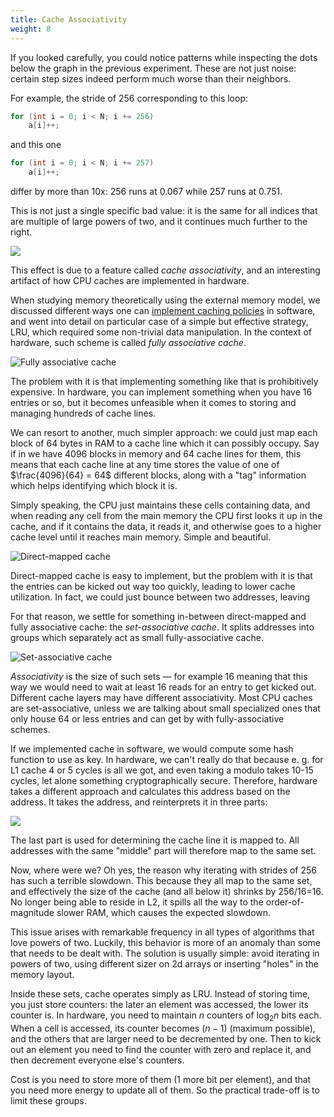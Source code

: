 ```yaml
---
title: Cache Associativity
weight: 8
---
```


If you looked carefully, you could notice patterns while inspecting the dots below the graph in the previous experiment. These are not just noise: certain step sizes indeed perform much worse than their neighbors.

For example, the stride of 256 corresponding to this loop:

```cpp
for (int i = 0; i < N; i += 256)
    a[i]++;
```

and this one

```cpp
for (int i = 0; i < N; i += 257)
    a[i]++;
```

differ by more than 10x: 256 runs at 0.067 while 257 runs at 0.751.

This is not just a single specific bad value: it is the same for all indices that are multiple of large powers of two, and it continues much further to the right.

![](../img/strides-two.svg)

This effect is due to a feature called *cache associativity*, and an interesting artifact of how CPU caches are implemented in hardware.

When studying memory theoretically using the external memory model, we discussed different ways one can [implement caching policies](/hpc/memory/locality/) in software, and went into detail on particular case of a simple but effective strategy, LRU, which required some non-trivial data manipulation. In the context of hardware, such scheme is called *fully associative cache*.

![Fully associative cache](../img/cache2.png)

The problem with it is that implementing something like that is prohibitively expensive. In hardware, you can implement something when you have 16 entries or so, but it becomes unfeasible when it comes to storing and managing hundreds of cache lines.

We can resort to another, much simpler approach: we could just map each block of 64 bytes in RAM to a cache line which it can possibly occupy. Say if in we have 4096 blocks in memory and 64 cache lines for them, this means that each cache line at any time stores the value of one of $\frac{4096}{64} = 64$ different blocks, along with a "tag" information which helps identifying which block it is.

Simply speaking, the CPU just maintains these cells containing data, and when reading any cell from the main memory the CPU first looks it up in the cache, and if it contains the data, it reads it, and otherwise goes to a higher cache level until it reaches main memory. Simple and beautiful.

![Direct-mapped cache](../img/cache1.png)

Direct-mapped cache is easy to implement, but the problem with it is that the entries can be kicked out way too quickly, leading to lower cache utilization. In fact, we could just bounce between two addresses, leaving

For that reason, we settle for something in-between direct-mapped and fully associative cache: the *set-associative cache*. It splits addresses into groups which separately act as small fully-associative cache.

![Set-associative cache](../img/cache3.png)

*Associativity* is the size of such sets — for example 16 meaning that this way we would need to wait at least 16 reads for an entry to get kicked out. Different cache layers may have different associativity. Most CPU caches are set-associative, unless we are talking about small specialized ones that only house 64 or less entries and can get by with fully-associative schemes.

If we implemented cache in software, we would compute some hash function to use as key. In hardware, we can't really do that because e. g. for L1 cache 4 or 5 cycles is all we got, and even taking a modulo takes 10-15 cycles, let alone something cryptographically secure. Therefore, hardware takes a different approach and calculates this address based on the address. It takes the address, and reinterprets it in three parts:

![](../img/address.png)

The last part is used for determining the cache line it is mapped to. All addresses with the same "middle" part will therefore map to the same set.

Now, where were we? Oh yes, the reason why iterating with strides of 256 has such a terrible slowdown. This because they all map to the same set, and effectively the size of the cache (and all below it) shrinks by 256/16=16. No longer being able to reside in L2, it spills all the way to the order-of-magnitude slower RAM, which causes the expected slowdown.

This issue arises with remarkable frequency in all types of algorithms that love powers of two. Luckily, this behavior is more of an anomaly than some that needs to be dealt with. The solution is usually simple: avoid iterating in powers of two, using different sizer on 2d arrays or inserting "holes" in the memory layout.

Inside these sets, cache operates simply as LRU. Instead of storing time, you just store counters: the later an element was accessed, the lower its counter is. In hardware, you need to maintain $n$ counters of $\log_2 n$ bits each. When a cell is accessed, its counter becomes $(n-1)$ (maximum possible), and the others that are larger need to be decremented by one. Then to kick out an element you need to find the counter with zero and replace it, and then decrement everyone else's counters.

Cost is you need to store more of them (1 more bit per element), and that you need more energy to update all of them. So the practical trade-off is to limit these groups.
